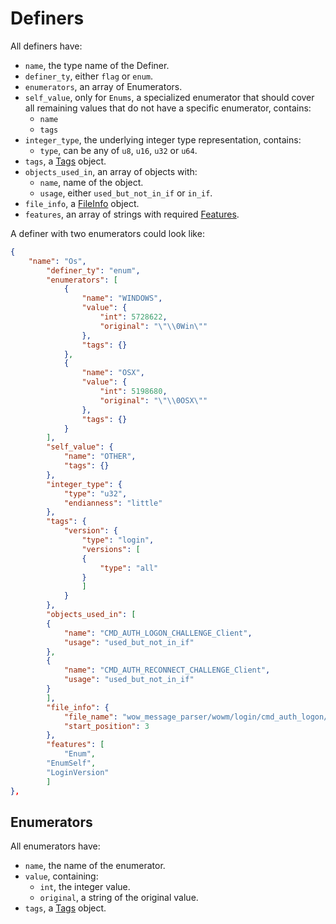 # Definers

All definers have:

* `name`, the type name of the Definer.
* `definer_ty`, either `flag` or `enum`.
* `enumerators`, an array of Enumerators.
* `self_value`, only for `Enums`, a specialized enumerator that should cover all remaining values that do not have a specific enumerator, contains:
    * `name`
    * `tags`
* `integer_type`, the underlying integer type representation, contains:
    * `type`, can be any of `u8`, `u16`, `u32` or `u64`.
* `tags`, a [Tags](tags.md) object.
* `objects_used_in`, an array of objects with:
    * `name`, name of the object.
    * `usage`, either `used_but_not_in_if` or `in_if`. 
* `file_info`, a [FileInfo](fileinfo.md) object.
* `features`, an array of strings with required [Features](../spec/features.md).

A definer with two enumerators could look like:

```json
{
    "name": "Os",
        "definer_ty": "enum",
        "enumerators": [
            {
                "name": "WINDOWS",
                "value": {
                    "int": 5728622,
                    "original": "\"\\0Win\""
                },
                "tags": {}
            },
            {
                "name": "OSX",
                "value": {
                    "int": 5198680,
                    "original": "\"\\0OSX\""
                },
                "tags": {}
            }
        ],
        "self_value": {
            "name": "OTHER",
            "tags": {}
        },
        "integer_type": {
            "type": "u32",
            "endianness": "little"
        },
        "tags": {
            "version": {
                "type": "login",
                "versions": [
                {
                    "type": "all"
                }
                ]
            }
        },
        "objects_used_in": [
        {
            "name": "CMD_AUTH_LOGON_CHALLENGE_Client",
            "usage": "used_but_not_in_if"
        },
        {
            "name": "CMD_AUTH_RECONNECT_CHALLENGE_Client",
            "usage": "used_but_not_in_if"
        }
        ],
        "file_info": {
            "file_name": "wow_message_parser/wowm/login/cmd_auth_logon/challenge_client.wowm",
            "start_position": 3
        },
        "features": [
            "Enum",
        "EnumSelf",
        "LoginVersion"
        ]
},
```

## Enumerators

All enumerators have:

* `name`, the name of the enumerator.
* `value`, containing:
    * `int`, the integer value.
    * `original`, a string of the original value.
* `tags`, a [Tags](tags.md) object.

